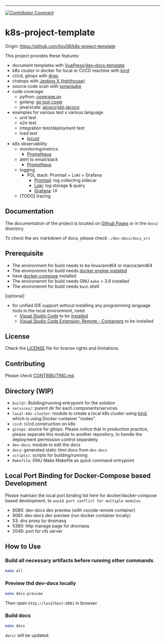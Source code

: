 
[Argo]: https://argoproj.github.io/
[Jenkins X]: https://jenkins-x.io/
[lighthouse]: https://github.com/jenkins-x/lighthouse
[sonarqube]: https://github.com/SonarSource/sonarqube
[coverage.py]: https://github.com/nedbat/coveragepy
[go tool cover]: https://golang.org/cmd/cover/
[jacoco]: https://www.eclemma.org/jacoco/
[sbt-jacoco]: https://www.scala-sbt.org/sbt-jacoco/
[kind]: https://kind.sigs.k8s.io/
[locust]: https://locust.io/
[dev-docs-template]: https://github.com/lisy09/dev-docs-template
[VuePress]: https://vuepress.vuejs.org/
[vscode]: https://code.visualstudio.com/
[install vscode]: https://code.visualstudio.com/docs/setup/setup-overview
[vscode remote container]: https://marketplace.visualstudio.com/items?itemName=ms-vscode-remote.remote-containers
[Promtail]: https://grafana.com/docs/loki/latest/clients/promtail/
[Loki]: https://grafana.com/oss/loki/
[Grafana]: https://grafana.com/grafana/
[Prometheus]: https://prometheus.io/

---
[![Contributor Covenant](https://img.shields.io/badge/Contributor%20Covenant-v2.0%20adopted-ff69b4.svg)](meta/CODE_OF_CONDUCT.md)

# k8s-project-template

Origin: https://github.com/lisy09/k8s-project-template

This project provides these features:
- document templates with [VuePress][VuePress]/[dev-docs-template][dev-docs-template]
- k8s cluster in docker for local or CI/CD machine with [kind][kind]
- ci/cd, gitops with [Argo][Argo]
- chatops with [Jenkins X (lighthouse)][lighthouse]
- source code scan with [sonarqube][sonarqube]
- code coverage:
  - python: [coverage.py][coverage.py]
  - golang: [go tool cover][go tool cover]
  - java/scala: [jacoco][jacoco]/[sbt-jacoco][sbt-jacoco]
- examples for various test x various language
  - unit test
  - e2e test
  - integration test/deployment test
  - load test 
    - [locust][locust]
- k8s observability
  - monitoring/metrics
    - [Prometheus][Prometheus]
  - alert to email/slack
    - [Prometheus][Prometheus]
  - logging
    - PGL stack: Promtail + Loki + Grafana
      - [Promtail][Promtail]: log collecting sidecar
      - [Loki][Loki]: log storage & query
      - [Grafana][Grafana]: UI
  - [TODO] tracing

## Documentation

The documentation of the project is located on [Github Pages](https://lisy09.github.io/k8s-project-template/) or in the `docs/` directory.

To check the src markdown of docs, please check `./dev-docs/docs_src`

## Prerequisite

- The environment for build needs to be linux/amd64 or macos/amd64
- The environemnt for build needs [docker engine installed](https://docs.docker.com/engine/install/)
- have [docker-compose](https://docs.docker.com/compose/install/) installed
- The environemnt for build needs GNU `make` > 3.8 installed
- The environemnt for build needs `bash` shell

[optional]
- for unified IDE support without installing any programming language tools in the local environment, need 
  - [Visual Studio Code][vscode] to be [installed][install vscode]
  - [Visual Studio Code Extension: Remote - Containers][vscode remote container] to be installed

## License
Check the [LICENSE](LICENSE.md) file for license rights and limitations.

## Contributing

Please check [CONTRIBUTING.md](meta/CONTRIBUTING.md).

## Directory (WIP)

- `build/`: Building/running entrypoint for the solution
- `services/`: parent dir for each components/services
- `local-k8s-cluster`: module to create a local k8s cluster using [kind][kind], which is using Docker container "nodes".
- `cicd`: ci/cd construction on k8s
- `gitops`: source for gitops. Please notice that in production practice, please seperate this module to another repository, to handle the deployment permission control separately.
- `dev-docs`: module to edit the docs
- `docs`: generated static html docs from `dev-docs`
- `scripts/`: scripts for building/running
- `Makefile`: GNU Make Makefile as quick command entrypoint

## Local Port Binding for Docker-Compose based Development

Please maintain the local port binding list here for docker/docker-compose based development, to `avoid port conflict for multiple modules` 

- 8080: dev-docs dev preview (with vscode remote container)
- 8081: dev-docs dev preview (run docker container locally)
- 53: dns proxy by dnsmasq
- 5380: http manage page for dnsmasq
- 2049: port for nfs server

## How to Use

### Build all necessary artifacts before running other commands

```bash
make all
```

### Preview thd dev-docs locally

```bash
make docs-preview
```

Then open `http://localhost:8081` in browser.

### Build docs

```bash
make docs
```

`docs/` will be updated.